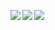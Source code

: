 <p>
  <a href="https://twitter.com/kana_k2" target="_blank">
<!--     <img alt="Twitter: SyodoB" src="https://img.shields.io/twitter/follow/kana_k2.svg?style=social" /> -->
  </a>
</p>

  <p><img align="left" src="https://github-readme-stats.vercel.app/api?username=k-koki0701&show_icons=true&theme=cobalt" /></p>
  <p><img align="left" src="https://github-readme-stats.vercel.app/api/top-langs/?username=k-koki0701&theme=cobalt" /></p>
  <p><img src="https://grass-graph.moshimo.works/images/k-koki0701.png?rotate=0"></p>
